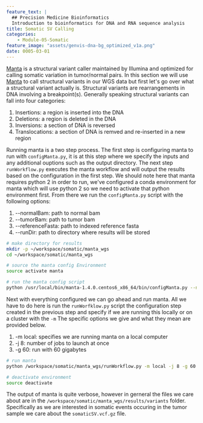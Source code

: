 ```yaml
---
feature_text: |
  ## Precision Medicine Bioinformatics
  Introduction to bioinformatics for DNA and RNA sequence analysis
title: Somatic SV Calling
categories:
    - Module-05-Somatic
feature_image: "assets/genvis-dna-bg_optimized_v1a.png"
date: 0005-03-01
---
```


[Manta](https://github.com/Illumina/manta) is a structural variant caller maintained by Illumina and optimized for calling somatic variation in tumor/normal pairs. In this section we will use [Manta](https://github.com/Illumina/manta) to call structural variants in our WGS data but first let's go over what a structural variant actually is. Structural variants are rearrangements in DNA involving a breakpoint(s). Generally speaking structural variants can fall into four categories:

1. Insertions: a region is inserted into the DNA
2. Deletions: a region is deleted in the DNA
3. Inversions: a section of DNA is reversed
4. Translocations: a section of DNA is remved and re-inserted in a new region

Running manta is a two step process. The first step is configuring manta to run with `configManta.py`, it is at this step where we specify the inputs and any additional ouptions such as the output directory. The next step `runWorkflow.py` executes the manta workflow and will output the results based on the configuration in the first step. We should note here that manta requires python 2 in order to run, we've configured a conda environment for manta which will use python 2 so we need to activate that python environment first. From there we run the `configManta.py` script with the following options:

1. --normalBam: path to normal bam
2. --tumorBam: path to tumor bam
3. --referenceFasta: path to indexed reference fasta
4. --runDir: path to directory where results will be stored

```bash
# make directory for results
mkdir -p ~/workspace/somatic/manta_wgs
cd ~/workspace/somatic/manta_wgs

# source the manta config Environment
source activate manta

# run the manta config script
python /usr/local/bin/manta-1.4.0.centos6_x86_64/bin/configManta.py --normalBam=/workspace/align/WGS_Norm_merged_sorted_mrkdup_bqsr.bam --tumorBam=/workspace/align/WGS_Tumor_merged_sorted_mrkdup_bqsr.bam --referenceFasta=/workspace/inputs/references/genome/ref_genome.fa --runDir=/workspace/somatic/manta_wgs/
```

Next with everything configured we can go ahead and run manta. All we have to do here is run the `runWorfklow.py` script the configuration step created in the previous step and specify if we are running this locally or on a cluster with the `-m` The specific options we give and what they mean are provided below.

1. -m local: specifies we are running manta on a local computer
2. -j 8: number of jobs to launch at once
3. -g 60: run with 60 gigabytes

```bash
# run manta
python /workspace/somatic/manta_wgs/runWorkflow.py -m local -j 8 -g 60

# deactivate environment
source deactivate
```

The output of manta is quite verbose, however in gerneral the files we care about are in the `/workspace/somatic/manta_wgs/results/variants` folder. Specifically as we are interested in somatic events occuring in the tumor sample we care about the `somaticSV.vcf.gz` file.
